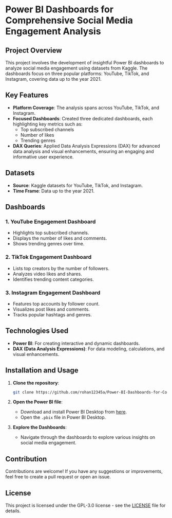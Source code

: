 # Power BI Dashboards for Comprehensive Social Media Engagement Analysis

## Project Overview

This project involves the development of insightful Power BI dashboards to analyze social media engagement using datasets from Kaggle. The dashboards focus on three popular platforms: YouTube, TikTok, and Instagram, covering data up to the year 2021.

## Key Features

- **Platform Coverage**: The analysis spans across YouTube, TikTok, and Instagram.
- **Focused Dashboards**: Created three dedicated dashboards, each highlighting key metrics such as:
  - Top subscribed channels
  - Number of likes
  - Trending genres
- **DAX Queries**: Applied Data Analysis Expressions (DAX) for advanced data analysis and visual enhancements, ensuring an engaging and informative user experience.

## Datasets

- **Source**: Kaggle datasets for YouTube, TikTok, and Instagram.
- **Time Frame**: Data up to the year 2021.

## Dashboards

### 1. YouTube Engagement Dashboard
- Highlights top subscribed channels.
- Displays the number of likes and comments.
- Shows trending genres over time.

### 2. TikTok Engagement Dashboard
- Lists top creators by the number of followers.
- Analyzes video likes and shares.
- Identifies trending content categories.

### 3. Instagram Engagement Dashboard
- Features top accounts by follower count.
- Visualizes post likes and comments.
- Tracks popular hashtags and genres.

## Technologies Used

- **Power BI**: For creating interactive and dynamic dashboards.
- **DAX (Data Analysis Expressions)**: For data modeling, calculations, and visual enhancements.

## Installation and Usage

1. **Clone the repository**:
    ```bash
    git clone https://github.com/rohan12345a/Power-BI-Dashboards-for-Comprehensive-Social-Media-Engagement-Analysis
    ```
2. **Open the Power BI file**:
    - Download and install Power BI Desktop from [here](https://powerbi.microsoft.com/desktop/).
    - Open the `.pbix` file in Power BI Desktop.

3. **Explore the Dashboards**:
    - Navigate through the dashboards to explore various insights on social media engagement.

## Contribution

Contributions are welcome! If you have any suggestions or improvements, feel free to create a pull request or open an issue.

## License

This project is licensed under the GPL-3.0 license - see the [LICENSE](LICENSE) file for details.


